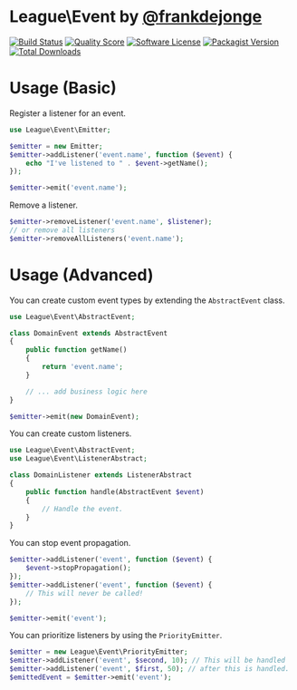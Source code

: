 # League\Event by [@frankdejonge](http://twitter.com/frankdejonge)

[![Build Status](https://img.shields.io/travis/thephpleague/event/master.svg?style=flat-square)](https://travis-ci.org/thephpleague/event)
[![Quality Score](https://img.shields.io/scrutinizer/g/thephpleague/event.svg?style=flat-square)](https://scrutinizer-ci.com/g/thephpleague/event)
[![Software License](https://img.shields.io/badge/license-MIT-brightgreen.svg?style=flat-square)](LICENSE.md)
[![Packagist Version](https://img.shields.io/packagist/v/league/event.svg?style=flat-square)](https://packagist.org/packages/league/event)
[![Total Downloads](https://img.shields.io/packagist/dt/league/event.svg?style=flat-square)](https://packagist.org/packages/league/event)
<!-- [![Coverage Status](https://img.shields.io/scrutinizer/coverage/g/thephpleague/event.svg?style=flat-square)](https://scrutinizer-ci.com/g/thephpleague/event/code-structure) -->
# Usage (Basic)

Register a listener for an event.

```php
use League\Event\Emitter;

$emitter = new Emitter;
$emitter->addListener('event.name', function ($event) {
    echo "I've listened to " . $event->getName();
});

$emitter->emit('event.name');
```

Remove a listener.

```php
$emitter->removeListener('event.name', $listener);
// or remove all listeners
$emitter->removeAllListeners('event.name');
```

# Usage (Advanced)

You can create custom event types by extending the `AbstractEvent` class.

```php
use League\Event\AbstractEvent;

class DomainEvent extends AbstractEvent
{
    public function getName()
    {
        return 'event.name';
    }

    // ... add business logic here
}

$emitter->emit(new DomainEvent);
```

You can create custom listeners.

```php
use League\Event\AbstractEvent;
use League\Event\ListenerAbstract;

class DomainListener extends ListenerAbstract
{
    public function handle(AbstractEvent $event)
    {
        // Handle the event.
    }
}
```

You can stop event propagation.

```php
$emitter->addListener('event', function ($event) {
    $event->stopPropagation();
});
$emitter->addListener('event', function ($event) {
    // This will never be called!
});

$emitter->emit('event');
```


You can prioritize listeners by using the `PriorityEmitter`.

```php
$emitter = new League\Event\PriorityEmitter;
$emitter->addListener('event', $second, 10); // This will be handled
$emitter->addListener('event', $first, 50); // after this is handled.
$emittedEvent = $emitter->emit('event');
```


